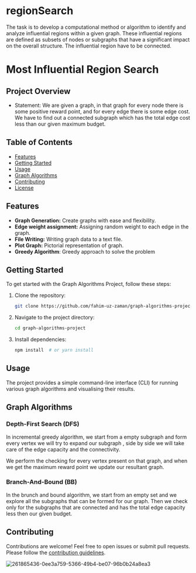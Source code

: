 # regionSearch

The task is to develop a computational method or algorithm to identify and analyze influential regions within a given graph. 
These influential regions are defined as subsets of nodes or subgraphs that have a significant impact on the overall structure. 
The influential region have to be connected.


# Most Influential Region Search


## Project Overview

-   Statement: We are given a graph, in that graph for every node there is some positive reward point, and for every edge there is some edge cost. We have to find out a connected subgraph which has the total edge cost less than our given maximum budget.

## Table of Contents

- [Features](#features)
- [Getting Started](#getting-started)
- [Usage](#usage)
- [Graph Algorithms](#graph-algorithms)
- [Contributing](#contributing)
- [License](#license)

## Features

- **Graph Generation:** Create graphs with ease and flexibility.
- **Edge weight assignment:** Assigning random weight to each edge in the graph.
- **File Writing:** Writing graph data to a text file.
- **Plot Graph:** Pictorial representation of  graph.
- **Greedy Algorithm**: Greedy approach to solve the problem

## Getting Started

To get started with the Graph Algorithms Project, follow these steps:

1. Clone the repository:

    ```bash
    git clone https://github.com/fahim-uz-zaman/graph-algorithms-project.git
    ```

2. Navigate to the project directory:

    ```bash
    cd graph-algorithms-project
    ```

3. Install dependencies:

    ```bash
    npm install  # or yarn install
    ```

## Usage

The project provides a simple command-line interface (CLI) for running various graph algorithms and visualising their results.

## Graph Algorithms

### Depth-First Search (DFS)

In incremental greedy algorithm, we start from a empty subgraph and form every vertex we will try to expand our subgraph , side by side we will take care of the edge capacity and the connectivity.

We perform the checking for every vertex present on that graph, and when we get the maximum reward point we update our resultant graph.


### Branch-And-Bound (BB)


In the brunch and bound algorithm, we start from an empty set and we explore all the subgraphs that can be formed for our graph. Then we check only for the subgraphs that are connected and has the total edge capacity less then our given budget.

## Contributing

Contributions are welcome! Feel free to open issues or submit pull requests. Please follow the [contribution guidelines](CONTRIBUTING.md).

![261865436-0ee3a759-5366-49b4-be07-96b0b24a8ea3](https://github.com/Fahim-uz-zaman/regionSearch/assets/84631705/7691a4d3-43fe-4b14-a856-0eff23ca7cb3)
